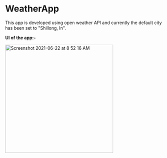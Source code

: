 # WeatherApp
This app is developed using open weather API and currently the default city has been set to "Shillong, In".

**UI of the app:-**

<img width="345" alt="Screenshot 2021-06-22 at 8 52 16 AM" src="https://user-images.githubusercontent.com/78630426/122858077-4806cf80-d337-11eb-8005-f0c3e9a003dd.png">

